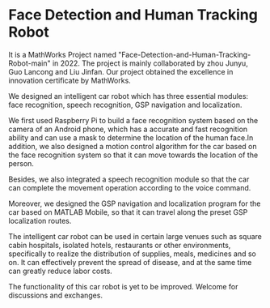 # Face Detection and Human Tracking Robot

It is a MathWorks Project named "Face-Detection-and-Human-Tracking-Robot-main" in 2022. The project is mainly collaborated by zhou Junyu, Guo Lancong and Liu Jinfan. Our project obtained the excellence in innovation certificate by MathWorks. 

We designed an intelligent car robot which has three essential modules: face recognition, speech recognition, GSP navigation and localization.

We first used Raspberry Pi to build a face recognition system based on the camera of an Android phone, which has a accurate and fast recognition ability and can use a mask to determine the location of the human face.In addition, we also designed a motion control algorithm for the car based on the face recognition system so that it can move towards the location of the person.

Besides, we also integrated a speech recognition module so that the car can complete the movement operation according to the voice command.

Moreover, we designed the GSP navigation and localization program for the car based on MATLAB Mobile, so that it can travel along the preset GSP localization routes.

The intelligent car robot can be used in certain large venues such as square cabin hospitals, isolated hotels, restaurants or other environments, specifically to realize the distribution of supplies, meals, medicines and so on. It can effectively prevent the spread of disease, and at the same time can greatly reduce labor costs.

The functionality of this car robot is yet to be improved. Welcome for discussions and exchanges.
